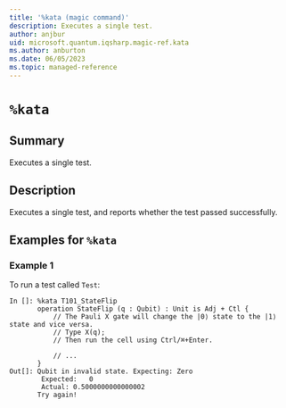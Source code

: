 ```yaml
---
title: '%kata (magic command)'
description: Executes a single test.
author: anjbur
uid: microsoft.quantum.iqsharp.magic-ref.kata
ms.author: anburton
ms.date: 06/05/2023
ms.topic: managed-reference
---
```


<!--
    NB: This file has been automatically generated from Microsoft.Quantum.Katas.dll,
        please do not manually edit it.

    [DEBUG] JSON source:
        {"Name": "%kata", "Documentation": {"Summary": "Executes a single test.", "Full": null, "Description": "Executes a single test, and reports whether the test passed successfully.", "Remarks": null, "Examples": ["To run a test called `Test`:\n```\nIn []: %kata T101_StateFlip \n       operation StateFlip (q : Qubit) : Unit is Adj + Ctl {\n           // The Pauli X gate will change the |0\u27e9 state to the |1\u27e9 state and vice versa.\n           // Type X(q);\n           // Then run the cell using Ctrl/\u2318+Enter.\n\n           // ...\n       }\nOut[]: Qubit in invalid state. Expecting: Zero\n       \tExpected:\t0\n       \tActual:\t0.5000000000000002\n       Try again!\n```\n"], "SeeAlso": null}, "AssemblyName": "Microsoft.Quantum.Katas"}
-->

# `%kata`

## Summary

Executes a single test.

## Description

Executes a single test, and reports whether the test passed successfully.

## Examples for `%kata`

### Example 1

To run a test called `Test`:
```
In []: %kata T101_StateFlip
       operation StateFlip (q : Qubit) : Unit is Adj + Ctl {
           // The Pauli X gate will change the |0⟩ state to the |1⟩ state and vice versa.
           // Type X(q);
           // Then run the cell using Ctrl/⌘+Enter.

           // ...
       }
Out[]: Qubit in invalid state. Expecting: Zero
       	Expected:	0
       	Actual:	0.5000000000000002
       Try again!
```
